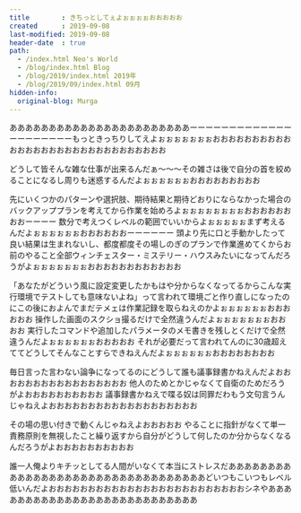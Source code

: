 ```yaml
---
title        : きちっとしてぇよぉぉぉぉおおおおお
created      : 2019-09-08
last-modified: 2019-09-08
header-date  : true
path:
  - /index.html Neo's World
  - /blog/index.html Blog
  - /blog/2019/index.html 2019年
  - /blog/2019/09/index.html 09月
hidden-info:
  original-blog: Murga
---
```


あああああああああああああああああああああああーーーーーーーーーーーーーーーーーーーーーもっときっちりしてえよぉぉぉぉぉぉぉおおおおおおおおおおおおおおおおおおおおおおおおおおおおおお

どうして皆そんな雑な仕事が出来るんだぁ～～～その雑さは後で自分の首を絞めることになるし周りも迷惑するんだよぉぉぉぉぉぉおおおおおおおおお

先にいくつかのパターンや選択肢、期待結果と期待どおりにならなかった場合のバックアッププランを考えてから作業を始めろよぉぉぉぉぉぉぉぉおおおおおおおおーーーー 数分で考えつくレベルの範囲でいいからよぉぉぉぉぉまず考えるんだよぉぉぉぉぉぉおおおおおおーーーーーー 頭より先に口と手動かしたって良い結果は生まれないし、都度都度その場しのぎのプランで作業進めてくからお前のやること全部ウィンチェスター・ミステリー・ハウスみたいになってんだろうがよぉぉぉぉぉぉぉおおおおおおおおおおおお

「あなたがどういう風に設定変更したかもはや分からなくなってるからこんな実行環境でテストしても意味ないよね」って言われて環境ごと作り直しになったのにこの後におよんでまだテメェは作業記録を取らねえのかよぉぉぉぉぉぉおおおおおお 操作した画面のスクショ撮るだけで全然違うんだよぉぉぉぉぉぉぉおおおお 実行したコマンドや追加したパラメータのメモ書きを残しとくだけで全然違うんだよぉぉぉぉぉぉおおおおお それが必要だって言われてんのに30歳超えててどうしてそんなことすらできねえんだよぉぉぉぉぉぉおおおおおおおお

毎日言った言わない論争になってるのにどうして誰も議事録書かねえんだよおおおおおおおおおおおおおおおおお 他人のためとかじゃなくて自衛のためだろうがよおおおおおおおおおお 議事録書かねえで喋る奴は同罪だわもう文句言うんじゃねえよおおおおおおおおおおおおおおおおおおお

その場の思い付きで動くんじゃねえよおおおおお やることに指針がなくて単一責務原則を無視したこと繰り返すから自分がどうして何したのか分からなくなるんだろうがよおおおおおおおおおお

誰一人俺よりキチッとしてる人間がいなくて本当にストレスだあああああああああああああああああああああああああああああああああどいつもこいつもレベル低いんだよおおおおおおおおおおおおおおおおおおおおおおおおおシネやあああああああああああああああああああああああああああ
